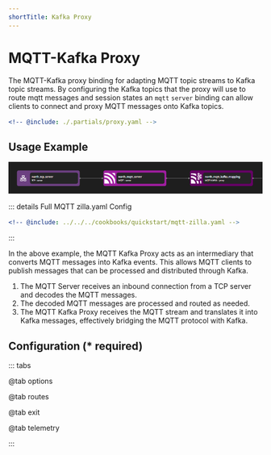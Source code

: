 ```yaml
---
shortTitle: Kafka Proxy
---
```


# MQTT-Kafka Proxy

The MQTT-Kafka proxy binding for adapting MQTT topic streams to Kafka topic streams. By configuring the Kafka topics that the proxy will use to route mqtt messages and session states an `mqtt` `server` binding can allow clients to connect and proxy MQTT messages onto Kafka topics.

```yaml {3}
<!-- @include: ./.partials/proxy.yaml -->
```

## Usage Example

![Pipeline with MQTT Server Example](../images/mqtt.png)

::: details Full MQTT zilla.yaml Config

```yaml
<!-- @include: ../../../cookbooks/quickstart/mqtt-zilla.yaml -->
```

:::

In the above example, the MQTT Kafka Proxy acts as an intermediary that converts MQTT messages into Kafka events. This allows MQTT clients to publish messages that can be processed and distributed through Kafka.

1. The MQTT Server receives an inbound connection from a TCP server and decodes the MQTT messages.
2. The decoded MQTT messages are processed and routed as needed.
3. The MQTT Kafka Proxy receives the MQTT stream and translates it into Kafka messages, effectively bridging the MQTT protocol with Kafka.

## Configuration (\* required)

::: tabs

@tab options

<!-- @include: ./.partials/proxy-options.md -->

@tab routes

<!-- @include: ./.partials/proxy-routes.md -->

@tab exit

<!-- @include: ../.partials/exit.md -->

@tab telemetry

<!-- @include: ../.partials/telemetry.md -->

:::